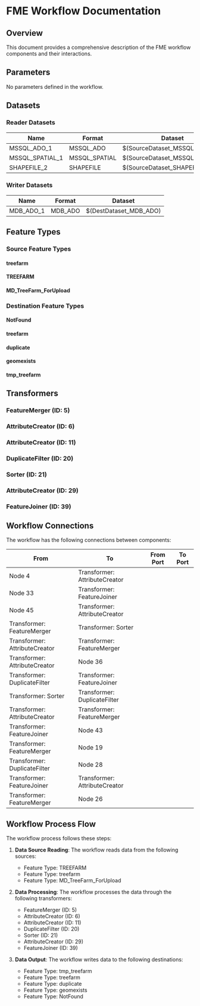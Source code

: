 # FME Workflow Documentation

## Overview
This document provides a comprehensive description of the FME workflow components and their interactions.

## Parameters

No parameters defined in the workflow.

## Datasets

### Reader Datasets

| Name | Format | Dataset |
| --- | --- | --- |
| MSSQL_ADO_1 | MSSQL_ADO | $(SourceDataset_MSSQL_ADO) |
| MSSQL_SPATIAL_1 | MSSQL_SPATIAL | $(SourceDataset_MSSQL_SPATIAL) |
| SHAPEFILE_2 | SHAPEFILE | $(SourceDataset_SHAPEFILE) |

### Writer Datasets

| Name | Format | Dataset |
| --- | --- | --- |
| MDB_ADO_1 | MDB_ADO | $(DestDataset_MDB_ADO) |

## Feature Types

### Source Feature Types

#### treefarm

#### TREEFARM

#### MD_TreeFarm_ForUpload

### Destination Feature Types

#### NotFound

#### treefarm

#### duplicate

#### geomexists

#### tmp_treefarm

## Transformers

### FeatureMerger (ID: 5)

### AttributeCreator (ID: 6)

### AttributeCreator (ID: 11)

### DuplicateFilter (ID: 20)

### Sorter (ID: 21)

### AttributeCreator (ID: 29)

### FeatureJoiner (ID: 39)

## Workflow Connections

The workflow has the following connections between components:

| From | To | From Port | To Port |
| --- | --- | --- | --- |
| Node 4 | Transformer: AttributeCreator |  |  |
| Node 33 | Transformer: FeatureJoiner |  |  |
| Node 45 | Transformer: AttributeCreator |  |  |
| Transformer: FeatureMerger | Transformer: Sorter |  |  |
| Transformer: AttributeCreator | Transformer: FeatureMerger |  |  |
| Transformer: AttributeCreator | Node 36 |  |  |
| Transformer: DuplicateFilter | Transformer: FeatureJoiner |  |  |
| Transformer: Sorter | Transformer: DuplicateFilter |  |  |
| Transformer: AttributeCreator | Transformer: FeatureMerger |  |  |
| Transformer: FeatureJoiner | Node 43 |  |  |
| Transformer: FeatureMerger | Node 19 |  |  |
| Transformer: DuplicateFilter | Node 28 |  |  |
| Transformer: FeatureJoiner | Transformer: AttributeCreator |  |  |
| Transformer: FeatureMerger | Node 26 |  |  |

## Workflow Process Flow

The workflow process follows these steps:

1. **Data Source Reading**: The workflow reads data from the following sources:
   - Feature Type: TREEFARM
   - Feature Type: treefarm
   - Feature Type: MD_TreeFarm_ForUpload

2. **Data Processing**: The workflow processes the data through the following transformers:
   - FeatureMerger (ID: 5)
   - AttributeCreator (ID: 6)
   - AttributeCreator (ID: 11)
   - DuplicateFilter (ID: 20)
   - Sorter (ID: 21)
   - AttributeCreator (ID: 29)
   - FeatureJoiner (ID: 39)

3. **Data Output**: The workflow writes data to the following destinations:
   - Feature Type: tmp_treefarm
   - Feature Type: treefarm
   - Feature Type: duplicate
   - Feature Type: geomexists
   - Feature Type: NotFound